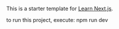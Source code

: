 This is a starter template for [Learn Next.js](https://nextjs.org/learn).

to run this project, execute:
npm run dev

